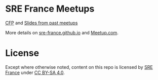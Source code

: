 # SRE France Meetups

[CFP](https://github.com/sre-france/meetups/issues/new/choose) and [Slides from past meetups](https://github.com/sre-france/meetups/tree/main/meetups)

More details on [sre-france.github.io](https://sre-france.github.io/) and [Meetup.com](https://www.meetup.com/Site-Reliability-Engineering-France/).

# License

Except where otherwise noted, content on this repo is licensed by [SRE France](https://sre-france.github.io/) under [CC BY-SA 4.0](http://creativecommons.org/licenses/by-sa/4.0/).
